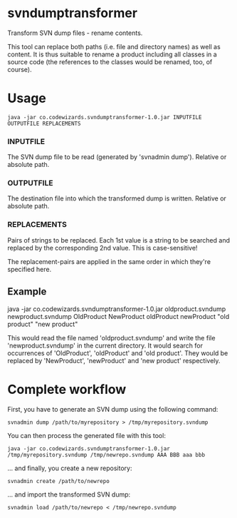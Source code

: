 # svndumptransformer
Transform SVN dump files - rename contents.

This tool can replace both paths (i.e. file and directory names) as well as content. It is thus suitable to rename a product including all classes in a source code (the references to the classes would be renamed, too, of course).

# Usage
    java -jar co.codewizards.svndumptransformer-1.0.jar INPUTFILE OUTPUTFILE REPLACEMENTS

### INPUTFILE
The SVN dump file to be read (generated by 'svnadmin dump'). Relative or absolute path.

### OUTPUTFILE
The destination file into which the transformed dump is written. Relative or absolute path.

### REPLACEMENTS
Pairs of strings to be replaced. Each 1st value is a string to be searched and replaced by the corresponding 2nd value. This is case-sensitive!

The replacement-pairs are applied in the same order in which they're specified here.

## Example
java -jar co.codewizards.svndumptransformer-1.0.jar oldproduct.svndump newproduct.svndump OldProduct NewProduct oldProduct newProduct "old product" "new product"

This would read the file named 'oldproduct.svndump' and write the file 'newproduct.svndump' in the current directory. It would search for occurrences of 'OldProduct', 'oldProduct' and 'old product'. They would be replaced by 'NewProduct', 'newProduct' and 'new product' respectively.

# Complete workflow

First, you have to generate an SVN dump using the following command:

    svnadmin dump /path/to/myrepository > /tmp/myrepository.svndump

You can then process the generated file with this tool:

    java -jar co.codewizards.svndumptransformer-1.0.jar /tmp/myrepository.svndump /tmp/newrepo.svndump AAA BBB aaa bbb

... and finally, you create a new repository:

    svnadmin create /path/to/newrepo

... and import the transformed SVN dump:

    svnadmin load /path/to/newrepo < /tmp/newrepo.svndump
